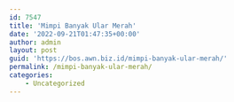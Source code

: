 ```yaml
---
id: 7547
title: 'Mimpi Banyak Ular Merah'
date: '2022-09-21T01:47:35+00:00'
author: admin
layout: post
guid: 'https://bos.awn.biz.id/mimpi-banyak-ular-merah/'
permalink: /mimpi-banyak-ular-merah/
categories:
    - Uncategorized
---
```


